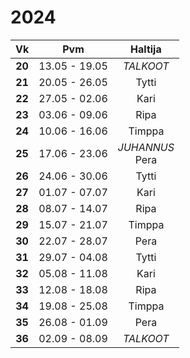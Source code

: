 2024
====

|  Vk  | Pvm           | Haltija    |
|:----:|:-------------:|:----------:|
|**20**| 13.05 - 19.05 | *TALKOOT*  |
|**21**| 20.05 - 26.05 | Tytti      |
|**22**| 27.05 - 02.06 | Kari       |
|**23**| 03.06 - 09.06 | Ripa       |
|**24**| 10.06 - 16.06 | Timppa     |
|**25**| 17.06 - 23.06 | *JUHANNUS*<br/>Pera       |
|**26**| 24.06 - 30.06 | Tytti      |
|**27**| 01.07 - 07.07 | Kari       |
|**28**| 08.07 - 14.07 | Ripa       |
|**29**| 15.07 - 21.07 | Timppa     |
|**30**| 22.07 - 28.07 | Pera       |
|**31**| 29.07 - 04.08 | Tytti      |
|**32**| 05.08 - 11.08 | Kari       |
|**33**| 12.08 - 18.08 | Ripa       |
|**34**| 19.08 - 25.08 | Timppa     |
|**35**| 26.08 - 01.09 | Pera       |
|**36**| 02.09 - 08.09 | *TALKOOT*  |
